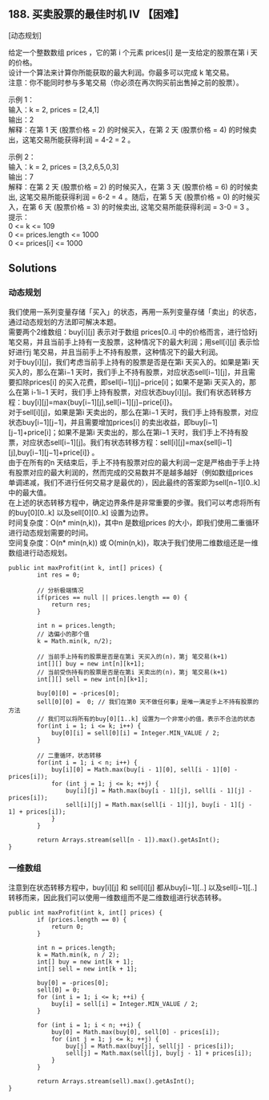 ## 188. 买卖股票的最佳时机 IV 【困难】     
[动态规划]      

给定一个整数数组 prices ，它的第 i 个元素 prices[i] 是一支给定的股票在第 i 天的价格。    
设计一个算法来计算你所能获取的最大利润。你最多可以完成 k 笔交易。     
注意：你不能同时参与多笔交易（你必须在再次购买前出售掉之前的股票）。    

示例 1：    
输入：k = 2, prices = [2,4,1]    
输出：2     
解释：在第 1 天 (股票价格 = 2) 的时候买入，在第 2 天 (股票价格 = 4) 的时候卖出，这笔交易所能获得利润 = 4-2 = 2 。     

示例 2：     
输入：k = 2, prices = [3,2,6,5,0,3]    
输出：7      
解释：在第 2 天 (股票价格 = 2) 的时候买入，在第 3 天 (股票价格 = 6) 的时候卖出, 这笔交易所能获得利润 = 6-2 = 4 。随后，在第 5 天 (股票价格 = 0) 的时候买入，在第 6 天 (股票价格 = 3) 的时候卖出, 这笔交易所能获得利润 = 3-0 = 3 。
      
提示：    
0 <= k <= 109     
0 <= prices.length <= 1000    
0 <= prices[i] <= 1000       

## Solutions     
### 动态规划      
我们使用一系列变量存储「买入」的状态，再用一系列变量存储「卖出」的状态，通过动态规划的方法即可解决本题。      
需要两个2维数组：buy[i][j] 表示对于数组 prices[0..i] 中的价格而言，进行恰好j 笔交易，并且当前手上持有一支股票，这种情况下的最大利润；用sell[i][j] 表示恰好进行j 笔交易，并且当前手上不持有股票，这种情况下的最大利润。       
对于buy[i][j]，我们考虑当前手上持有的股票是否是在第i 天买入的。如果是第i 天买入的，那么在第i−1 天时，我们手上不持有股票，对应状态sell[i−1][j]，并且需要扣除prices[i] 的买入花费，即sell[i−1][j]−price[i]；如果不是第i 天买入的，那么在第 i-1i−1 天时，我们手上持有股票，对应状态buy[i][j]。我们有状态转移方程：buy[i][j]=max{buy[i−1][j],sell[i−1][j]−price[i]}。        
对于sell[i][j]，如果是第i 天卖出的，那么在第i−1 天时，我们手上持有股票，对应状态buy[i−1][j−1]，并且需要增加prices[i] 的卖出收益，即buy[i−1][j−1]+price[i]；如果不是第i 天卖出的，那么在第i−1 天时，我们手上不持有股票，对应状态sell[i−1][j]。我们有状态转移方程：sell[i][j]=max{sell[i−1][j],buy[i−1][j−1]+price[i]} 。         
由于在所有的n 天结束后，手上不持有股票对应的最大利润一定是严格由于手上持有股票对应的最大利润的，然而完成的交易数并不是越多越好（例如数组prices 单调递减，我们不进行任何交易才是最优的），因此最终的答案即为sell[n−1][0..k] 中的最大值。      
在上述的状态转移方程中，确定边界条件是非常重要的步骤。我们可以考虑将所有的buy[0][0..k] 以及sell[0][0..k] 设置为边界。       
时间复杂度：O(n* min(n,k))，其中n 是数组prices 的大小，即我们使用二重循环进行动态规划需要的时间。      
空间复杂度：O(n* min(n,k)) 或 O(min(n,k))，取决于我们使用二维数组还是一维数组进行动态规划。     
```
public int maxProfit(int k, int[] prices) {
        int res = 0;
        
        // 分析极端情况
        if(prices == null || prices.length == 0) {
            return res;
        }

        int n = prices.length;
        // 选偏小的那个值
        k = Math.min(k, n/2);
        
        // 当前手上持有的股票是否是在第i 天买入的(n)，第j 笔交易(k+1)
        int[][] buy = new int[n][k+1];
        // 当前受伤持有的股票是否是在第i 天卖出的(n)，第j 笔交易(k+1)
        int[][] sell = new int[n][k+1];

        buy[0][0] = -prices[0];
        sell[0][0] =  0; // 我们在第0 天不做任何事」是唯一满足手上不持有股票的方法
        // 我们可以将所有的buy[0][1..k] 设置为一个非常小的值，表示不合法的状态
        for(int i = 1; i <= k; i++) {
            buy[0][i] = sell[0][i] = Integer.MIN_VALUE / 2;
        }

        // 二重循环，状态转移
        for(int i = 1; i < n; i++) {
            buy[i][0] = Math.max(buy[i - 1][0], sell[i - 1][0] - prices[i]);
            for (int j = 1; j <= k; ++j) {
                buy[i][j] = Math.max(buy[i - 1][j], sell[i - 1][j] - prices[i]);
                sell[i][j] = Math.max(sell[i - 1][j], buy[i - 1][j - 1] + prices[i]);   
            }
        }

        return Arrays.stream(sell[n - 1]).max().getAsInt();
}
```

### 一维数组    
注意到在状态转移方程中，buy[i][j] 和 sell[i][j] 都从buy[i−1][..] 以及sell[i−1][..] 转移而来，因此我们可以使用一维数组而不是二维数组进行状态转移。     
```
public int maxProfit(int k, int[] prices) {
        if (prices.length == 0) {
            return 0;
        }

        int n = prices.length;
        k = Math.min(k, n / 2);
        int[] buy = new int[k + 1];
        int[] sell = new int[k + 1];

        buy[0] = -prices[0];
        sell[0] = 0;
        for (int i = 1; i <= k; ++i) {
            buy[i] = sell[i] = Integer.MIN_VALUE / 2;
        }

        for (int i = 1; i < n; ++i) {
            buy[0] = Math.max(buy[0], sell[0] - prices[i]);
            for (int j = 1; j <= k; ++j) {
                buy[j] = Math.max(buy[j], sell[j] - prices[i]);
                sell[j] = Math.max(sell[j], buy[j - 1] + prices[i]);   
            }
        }

        return Arrays.stream(sell).max().getAsInt();
}
```


























